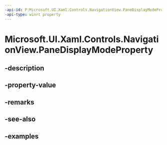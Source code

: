 ```yaml
---
-api-id: P:Microsoft.UI.Xaml.Controls.NavigationView.PaneDisplayModeProperty
-api-type: winrt property
---
```


<!-- Property syntax.
public DependencyProperty PaneDisplayModeProperty { get; }
-->

# Microsoft.UI.Xaml.Controls.NavigationView.PaneDisplayModeProperty

## -description

## -property-value

## -remarks

## -see-also

## -examples

